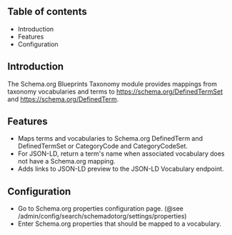 Table of contents
-----------------

* Introduction
* Features
* Configuration


Introduction
------------

The Schema.org Blueprints Taxonomy module provides mappings from 
taxonomy vocabularies and terms to <https://schema.org/DefinedTermSet> 
and <https://schema.org/DefinedTerm>.


Features
--------

- Maps terms and vocabularies to Schema.org DefinedTerm and DefinedTermSet or
  CategoryCode and CategoryCodeSet. 
- For JSON-LD, return a term's name when associated vocabulary does not have a 
  Schema.org mapping.
- Adds links to JSON-LD preview to the JSON-LD Vocabulary endpoint. 

  
Configuration
-------------

- Go to Schema.org properties configuration page.
  (@see /admin/config/search/schemadotorg/settings/properties)
- Enter Schema.org properties that should be mapped to a vocabulary.
